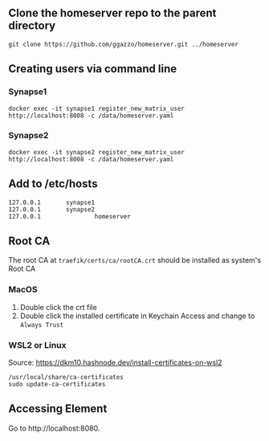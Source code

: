 ## Clone the homeserver repo to the parent directory

	git clone https://github.com/ggazzo/homeserver.git ../homeserver

## Creating users via command line

### Synapse1

	docker exec -it synapse1 register_new_matrix_user http://localhost:8008 -c /data/homeserver.yaml

### Synapse2
	docker exec -it synapse2 register_new_matrix_user http://localhost:8008 -c /data/homeserver.yaml

## Add to /etc/hosts

	127.0.0.1       synapse1
	127.0.0.1       synapse2
	127.0.0.1				homeserver

## Root CA

The root CA at `traefik/certs/ca/rootCA.crt` should be installed as system's  Root CA

### MacOS

1. Double click the crt file
2. Double click the installed certificate in Keychain Access and change to `Always Trust`

### WSL2 or Linux

Source: https://dkm10.hashnode.dev/install-certificates-on-wsl2

	/usr/local/share/ca-certificates
	sudo update-ca-certificates

## Accessing Element

Go to http://localhost:8080.
